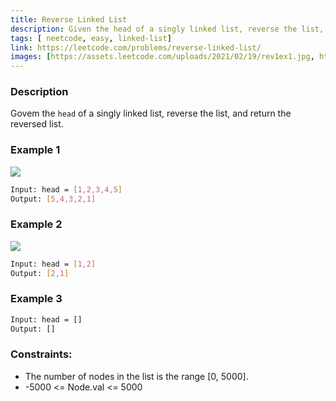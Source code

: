```yaml
---
title: Reverse Linked List
description: Given the head of a singly linked list, reverse the list, and return the reversed list.
tags: [ neetcode, easy, linked-list]
link: https://leetcode.com/problems/reverse-linked-list/
images: [https://assets.leetcode.com/uploads/2021/02/19/rev1ex1.jpg, https://assets.leetcode.com/uploads/2021/02/19/rev1ex2.jpg]
---
```


### Description

Govem the `head` of a singly linked list, reverse the list, and return the reversed list.

### Example 1

![](https://assets.leetcode.com/uploads/2021/02/19/rev1ex1.jpg)

```bash
Input: head = [1,2,3,4,5]
Output: [5,4,3,2,1]
```

### Example 2

![](https://assets.leetcode.com/uploads/2021/02/19/rev1ex2.jpg)

```bash
Input: head = [1,2]
Output: [2,1]
```

### Example 3

```bash
Input: head = []
Output: []
```


### Constraints:

- The number of nodes in the list is the range [0, 5000].
- -5000 <= Node.val <= 5000